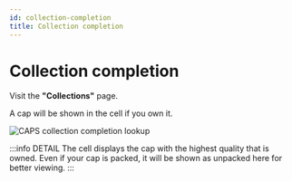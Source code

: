 ```yaml
---
id: collection-completion
title: Collection completion
---
```


# Collection completion

Visit the **"Collections"** page.

A cap will be shown in the cell if you own it.

![CAPS collection completion lookup](/img/caps-collection-completion-lookup.jpg)

:::info DETAIL
The cell displays the cap with the highest quality that is owned. Even if your cap is packed, it will be shown as unpacked here for better viewing.
:::